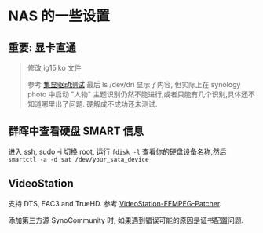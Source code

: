 # NAS 的一些设置

## 重要: 显卡直通
> 修改 ig15.ko 文件
> 
> 参考 [集显驱动测试](https://imnks.com/6421.html) 最后 ls /dev/dri 显示了内容, 但实际上在 synology photo 中启动 "人物" 主题识别仍然不能进行,或者只能有几个识别,具体还不知道哪里出了问题. 硬解成不成功还未测试.


## 群晖中查看硬盘 SMART 信息
进入 ssh, sudo -i 切换 root, 运行 `fdisk -l` 查看你的硬盘设备名称,然后 `smartctl -a -d sat /dev/your_sata_device`


## VideoStation
支持 DTS, EAC3 and TrueHD. 参考 [VideoStation-FFMPEG-Patcher](https://github.com/AlexPresso/VideoStation-FFMPEG-Patcher).

添加第三方源 SynoCommunity 时, 如果遇到错误可能的原因是证书配置问题.